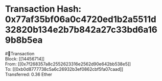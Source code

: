 
Transaction Hash: 0x77af35bf06a0c4720ed1b2a5511d32820b134e2b7b842a27c33bd6a169b8b5ea
====================================================================================
  
#💸Transaction  
Block: [[14456714]]  
From: [[0x7f268357a8c2552623316e2562d90e642bb538e5]]  
To: [[0xb0d8777738c5a6c26932b3ef0862cbf5fa07caad]]  
Transferred: 0.36 Ether